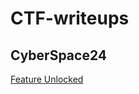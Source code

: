 # CTF-writeups

## CyberSpace24

[Feature Unlocked](https://github.com/alessiomenichinelli/CTF-writeups/blob/main/CyberSpace%2024/Feature%20Unlocked/CyberSpace%2024%20-%20Feature%20Unlocked%20(Web).md)
